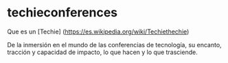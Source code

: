 # techieconferences

Que es un [Techie] (https://es.wikipedia.org/wiki/Techiethechie)

De la inmersión en el mundo de las conferencias de tecnología, su encanto, tracción y capacidad de impacto, lo que hacen y lo que trasciende.
